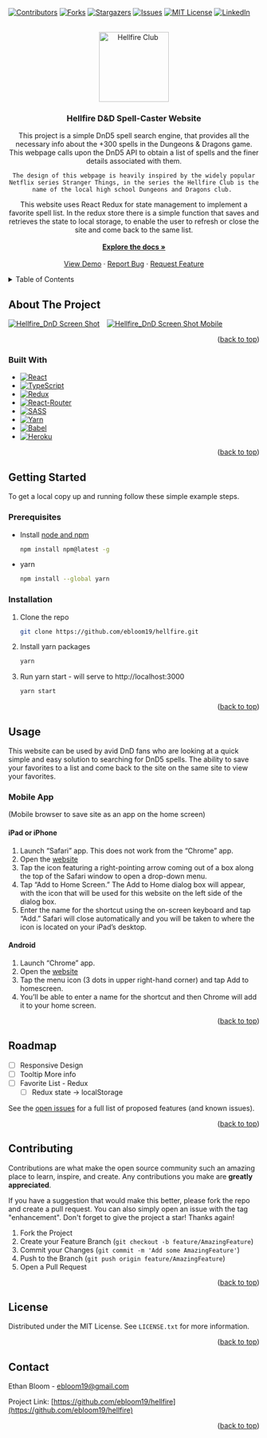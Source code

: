 <div id="top"></div>
<!--
*** Thanks for checking out the Best-README-Template. If you have a suggestion
*** that would make this better, please fork the repo and create a pull request
*** or simply open an issue with the tag "enhancement".
*** Don't forget to give the project a star!
*** Thanks again! Now go create something AMAZING! :D
-->



<!-- PROJECT SHIELDS -->
<!--
*** I'm using markdown "reference style" links for readability.
*** Reference links are enclosed in brackets [ ] instead of parentheses ( ).
*** See the bottom of this document for the declaration of the reference variables
*** for contributors-url, forks-url, etc. This is an optional, concise syntax you may use.
*** https://www.markdownguide.org/basic-syntax/#reference-style-links
-->
[![Contributors][contributors-shield]][contributors-url]
[![Forks][forks-shield]][forks-url]
[![Stargazers][stars-shield]][stars-url]
[![Issues][issues-shield]][issues-url]
[![MIT License][license-shield]][license-url]
[![LinkedIn][linkedin-shield]][linkedin-url]



<!-- PROJECT LOGO -->
<br />
<div align="center">
  <a href="https://github.com/ebloom19/hellfire">
    <img src="https://image-cdn.neatoshop.com/styleimg/134656/none/white/default/524447-20;1654086793y.jpg" alt="Hellfire Club" width="140" height="140"/>
  </a>

<h3 align="center">Hellfire D&D Spell-Caster Website</h3>

  <p align="center">
    This project is a simple DnD5 spell search engine, that provides all the necessary info about the +300 spells in the Dungeons & Dragons game. This webpage calls upon the DnD5 API to obtain a list of spells and the finer details associated with them. 

    The design of this webpage is heavily inspired by the widely popular Netflix series Stranger Things, in the series the Hellfire Club is the name of the local high school Dungeons and Dragons club. 

This website uses React Redux for state management to implement a favorite spell list. In the redux store there is a simple function that saves and retrieves the state to local storage, to enable the user to refresh or close the site and come back to the same list.   
    <br />
    <a href="https://github.com/ebloom19/hellfire"><strong>Explore the docs »</strong></a>
    <br />
    <br />
    <a href="https://hellfire-dnd.herokuapp.com/" target="_blank">View Demo</a>
    ·
    <a href="https://github.com/ebloom19/hellfire/issues">Report Bug</a>
    ·
    <a href="https://github.com/ebloom19/hellfire/issues">Request Feature</a>
  </p>
</div>



<!-- TABLE OF CONTENTS -->
<details>
  <summary>Table of Contents</summary>
  <ol>
    <li>
      <a href="#about-the-project">About The Project</a>
      <ul>
        <li><a href="#built-with">Built With</a></li>
      </ul>
    </li>
    <li>
      <a href="#getting-started">Getting Started</a>
      <ul>
        <li><a href="#prerequisites">Prerequisites</a></li>
        <li><a href="#installation">Installation</a></li>
      </ul>
    </li>
    <li><a href="#usage">Usage</a></li>
    <li><a href="#roadmap">Roadmap</a></li>
    <li><a href="#contributing">Contributing</a></li>
    <li><a href="#license">License</a></li>
    <li><a href="#contact">Contact</a></li>
    <li><a href="#acknowledgments">Acknowledgments</a></li>
  </ol>
</details>



<!-- ABOUT THE PROJECT -->
## About The Project

[![Hellfire_DnD Screen Shot][product-screenshot]](https://hellfire-dnd.herokuapp.com/)
&ensp;
[![Hellfire_DnD Screen Shot Mobile][product-screenshot-mobile]](https://hellfire-dnd.herokuapp.com/)

<p align="right">(<a href="#top">back to top</a>)</p>



### Built With

* [![React][React.js]][React-url]
* [![TypeScript][TypeScript]][TypeScript-url]
* [![Redux][Redux]][Redux-url]
* [![React-Router][React-Router]][React-Router-url]
* [![SASS][SASS]][SASS-url]
* [![Yarn][Yarn]][Yarn-url]
* [![Babel][Babel]][Babel-url]
* [![Heroku][Heroku]][Heroku-url]

<p align="right">(<a href="#top">back to top</a>)</p>



<!-- GETTING STARTED -->
## Getting Started
To get a local copy up and running follow these simple example steps.

### Prerequisites

* Install [node and npm](https://nodejs.org/en/download/)
  ```sh
  npm install npm@latest -g
  ```
* yarn
  ```sh
  npm install --global yarn
  ```

### Installation

1. Clone the repo
   ```sh
   git clone https://github.com/ebloom19/hellfire.git
   ```
2. Install yarn packages
   ```sh
   yarn
   ```
3. Run yarn start - will serve to http://localhost:3000
   ```sh
   yarn start
   ```

<p align="right">(<a href="#top">back to top</a>)</p>



<!-- USAGE EXAMPLES -->
## Usage

This website can be used by avid DnD fans who are looking at a quick simple and easy solution to searching for DnD5 spells. The ability to save your favorites to a list and come back to the site on the same site to view your favorites.

### Mobile App 
(Mobile browser to save site as an app on the home screen)

#### iPad or iPhone
1. Launch “Safari” app.  This does not work from the “Chrome” app.
2. Open the [website](https://hellfire-dnd.herokuapp.com)
3. Tap the icon featuring a right-pointing arrow coming out of a box along the top of the Safari window to open a drop-down menu.
4. Tap “Add to Home Screen.” The Add to Home dialog box will appear, with the icon that will be used for this website on the left side of the dialog box.
5. Enter the name for the shortcut using the on-screen keyboard and tap “Add.” Safari will close automatically and you will be taken to where the icon is located on your iPad’s desktop.

#### Android
1. Launch “Chrome” app.
2. Open the [website](https://hellfire-dnd.herokuapp.com)
3. Tap the menu icon (3 dots in upper right-hand corner) and tap Add to homescreen.
4. You’ll be able to enter a name for the shortcut and then Chrome will add it to your home screen.


<p align="right">(<a href="#top">back to top</a>)</p>



<!-- ROADMAP -->
## Roadmap

- [ ] Responsive Design
- [ ] Tooltip More info
- [ ] Favorite List - Redux
    - [ ] Redux state -> localStorage

See the [open issues](https://github.com/ebloom19/hellfire/issues) for a full list of proposed features (and known issues).

<p align="right">(<a href="#top">back to top</a>)</p>



<!-- CONTRIBUTING -->
## Contributing

Contributions are what make the open source community such an amazing place to learn, inspire, and create. Any contributions you make are **greatly appreciated**.

If you have a suggestion that would make this better, please fork the repo and create a pull request. You can also simply open an issue with the tag "enhancement".
Don't forget to give the project a star! Thanks again!

1. Fork the Project
2. Create your Feature Branch (`git checkout -b feature/AmazingFeature`)
3. Commit your Changes (`git commit -m 'Add some AmazingFeature'`)
4. Push to the Branch (`git push origin feature/AmazingFeature`)
5. Open a Pull Request

<p align="right">(<a href="#top">back to top</a>)</p>



<!-- LICENSE -->
## License

Distributed under the MIT License. See `LICENSE.txt` for more information.

<p align="right">(<a href="#top">back to top</a>)</p>



<!-- CONTACT -->
## Contact

Ethan Bloom - ebloom19@gmail.com

Project Link: [https://github.com/ebloom19/hellfire](https://github.com/ebloom19/hellfire)

<p align="right">(<a href="#top">back to top</a>)</p>


<!-- MARKDOWN LINKS & IMAGES -->
<!-- https://www.markdownguide.org/basic-syntax/#reference-style-links -->
[contributors-shield]: https://img.shields.io/github/contributors/ebloom19/hellfire.svg?style=for-the-badge
[contributors-url]: https://github.com/ebloom19/hellfire/graphs/contributors
[forks-shield]: https://img.shields.io/github/forks/ebloom19/hellfire.svg?style=for-the-badge
[forks-url]: https://github.com/ebloom19/hellfire/network/members
[stars-shield]: https://img.shields.io/github/stars/ebloom19/hellfire.svg?style=for-the-badge
[stars-url]: https://github.com/ebloom19/hellfire/stargazers
[issues-shield]: https://img.shields.io/github/issues/ebloom19/hellfire.svg?style=for-the-badge
[issues-url]: https://github.com/ebloom19/hellfire/issues
[license-shield]: https://img.shields.io/github/license/ebloom19/hellfire.svg?style=for-the-badge
[license-url]: https://github.com/ebloom19/hellfire/blob/master/LICENSE.txt
[linkedin-shield]: https://img.shields.io/badge/-LinkedIn-black.svg?style=for-the-badge&logo=linkedin&colorB=555
[linkedin-url]: https://linkedin.com/in/ethanbloom
[product-screenshot]: https://live.staticflickr.com/65535/52207725123_801017b0eb_k.jpg
[product-screenshot-mobile]: https://live.staticflickr.com/65535/52207703696_79f2238886.jpg
[React.js]: https://img.shields.io/badge/React-20232A?style=for-the-badge&logo=react&logoColor=61DAFB
[React-url]: https://reactjs.org/
[Bootstrap.com]: https://img.shields.io/badge/Bootstrap-563D7C?style=for-the-badge&logo=bootstrap&logoColor=white
[Bootstrap-url]: https://getbootstrap.com
[Redux]: https://img.shields.io/badge/redux-%23593d88.svg?style=for-the-badge&logo=redux&logoColor=white
[Redux-url]: https://redux.js.org/
[SASS]: https://img.shields.io/badge/SASS-hotpink.svg?style=for-the-badge&logo=SASS&logoColor=white
[SASS-url]: https://sass-lang.com/
[TypeScript]: https://img.shields.io/badge/typescript-%23007ACC.svg?style=for-the-badge&logo=typescript&logoColor=white
[TypeScript-url]: https://www.typescriptlang.org/
[Yarn]: https://img.shields.io/badge/yarn-%232C8EBB.svg?style=for-the-badge&logo=yarn&logoColor=white
[Yarn-url]: https://yarnpkg.com/
[Babel]: https://img.shields.io/badge/Babel-F9DC3e?style=for-the-badge&logo=babel&logoColor=black
[Babel-url]: https://babeljs.io/
[React-Router]: https://img.shields.io/badge/React_Router-CA4245?style=for-the-badge&logo=react-router&logoColor=white
[React-Router-url]: https://reactrouter.com/
[Heroku]: https://img.shields.io/badge/heroku-%23430098.svg?style=for-the-badge&logo=heroku&logoColor=white
[Heroku-url]: https://www.heroku.com
